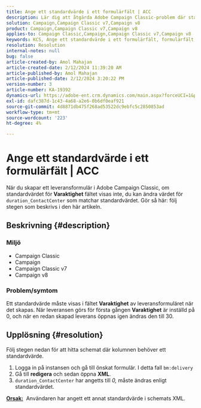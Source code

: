 ```yaml
---
title: Ange ett standardvärde i ett formulärfält | ACC
description: Lär dig att åtgärda Adobe Campaign Classic-problem där standardvärdet inte visas i fältet Varaktighet i leveransformuläret.
solution: Campaign,Campaign Classic v7,Campaign v8
product: Campaign,Campaign Classic v7,Campaign v8
applies-to: Campaign Classic,Campaign,Campaign Classic v7,Campaign v8
keywords: KCS, Ange ett standardvärde i ett formulärfält, formulärfält, ACC, Campaign, Campaign Classic, Schema, XML
resolution: Resolution
internal-notes: null
bug: false
article-created-by: Amol Mahajan
article-created-date: 2/12/2024 11:39:20 AM
article-published-by: Amol Mahajan
article-published-date: 2/12/2024 3:20:22 PM
version-number: 3
article-number: KA-19392
dynamics-url: https://adobe-ent.crm.dynamics.com/main.aspx?forceUCI=1&pagetype=entityrecord&etn=knowledgearticle&id=e0d78559-9bc9-ee11-9079-6045bd006b4b
exl-id: dafc387d-1c43-4a68-a2e6-0b6df0eaf921
source-git-commit: 4d8871db475f268ad53522dc9ebfc5c2850853ad
workflow-type: tm+mt
source-wordcount: '223'
ht-degree: 4%

---
```


# Ange ett standardvärde i ett formulärfält | ACC


När du skapar ett leveransformulär i Adobe Campaign Classic, om standardvärdet för <b>Varaktighet</b> fältet visas inte, du kan ändra värdet för `duration_ContactCenter` som matchar standardvärdet. Gör så här: följ stegen som beskrivs i den här artikeln.

## Beskrivning {#description}


### <b>Miljö</b>

- Campaign Classic
- Campaign
- Campaign Classic v7
- Campaign v8




### <b>Problem/symtom</b>

Ett standardvärde måste visas i fältet <b>Varaktighet</b> av leveransformuläret när det skapas. När leveransen görs för första gången <b>Varaktighet</b> är inställd på 0, och när en redan skapad leverans öppnas igen ändras den till 30.


## Upplösning {#resolution}


Följ stegen nedan för att hitta schemat där kolumnen behöver ett standardvärde.

1. Logga in på instansen och gå till önskat formulär. I detta fall `bm:delivery`
2. Gå till <b>redigera</b> och sedan öppna <b>XML</b>.
3. `duration_ContactCenter` har angetts till *0,* måste ändras enligt standardvärdet.




<b><u>Orsak:</u></b>  Användaren har angett ett annat standardvärde i schemats XML.
